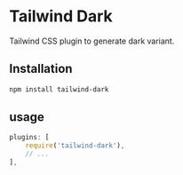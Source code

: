 # Tailwind Dark
Tailwind CSS plugin to generate dark variant.

## Installation

```bash
npm install tailwind-dark
```

## usage

```js
plugins: [
    require('tailwind-dark'),
    // ...
],
```